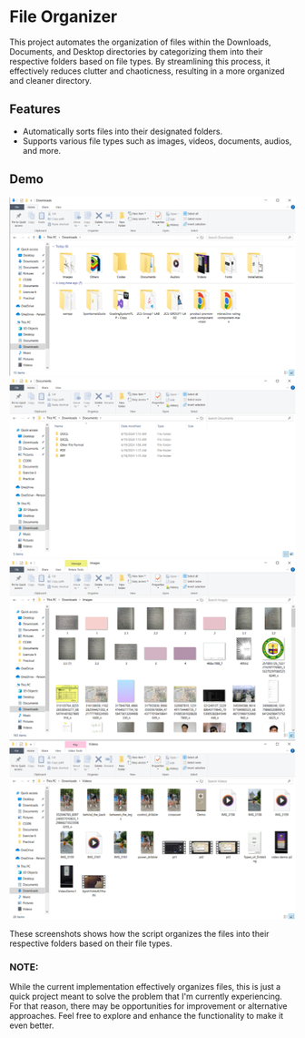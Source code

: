 # File Organizer
This project automates the organization of files within the Downloads, Documents, and Desktop directories by categorizing them into their respective folders based on file types. By streamlining this process, it effectively reduces clutter and chaoticness, resulting in a more organized and cleaner directory.

## Features
- Automatically sorts files into their designated folders.
- Supports various file types such as images, videos, documents, audios, and more.

## Demo
![Downloads Folder](./demo/Downloads.png)
![Downloads/Documents Folder](./demo/Downloads_Documents.png)
![Downloads/Images Folder](./demo/Downloads_Images.png)
![Downloads/Videos Folder](./demo/Downloads_Videos.png)

These screenshots shows how the script organizes the files into their respective folders based on their file types.

### NOTE:
While the current implementation effectively organizes files, this is just a quick project meant to solve the problem that I'm currently experiencing. For that reason, there may be opportunities for improvement or alternative approaches. Feel free to explore and enhance the functionality to make it even better.